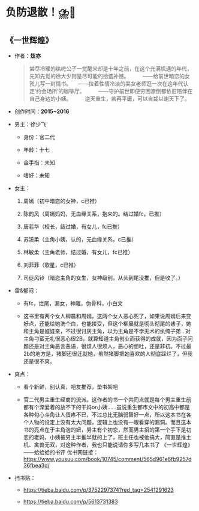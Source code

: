 # 负防退散！⛈️🤢

## 《一世辉煌》

- 作者：**炫亦**
  
    > 尝尽冷暖的纨绔公子一觉醒来却是十年之前，在这个充满机遇的年代，先知先觉的徐大少则是尽可能的拾遗补憾。 　
  　——给前世暗恋的女孩儿写一封情书。 
  　——拉着性情冷淡的美女老师逛一次在这年代认定‘约会场所’的咖啡厅。 　　
    ——守护前世即便穷困潦倒都依旧陪伴在自己身边的小姨。 　
  　逆天重生，若再平庸，可以自裁以谢天下了。

- 创作时间：**2015~2016**

- 男主：徐少飞

  * 身份：官二代
  
  * 年龄：十七
  * 金手指：未知
  * 嗜好：未知

- 女主：

  1. 周嫣（初中暗恋的女神，c已推）

  2. 陈韵风（周嫣妈妈，无血缘关系，抱来的。结过婚fc。已推）
  3. 唐若华（校长，结过婚，有女儿，fc已推）
  4. 苏溪柔（主角小姨，认的，无血缘关系。c已推）
  5. 林敏柔（主角老师，结过婚，有女儿，fc已推）
  6. 刘菲菲（歌星，c已推）
  7. 司徒风铃（暗恋主角的女生，女神级别，从头到尾没推，但是收了。）

- 雷&郁闷：

  * 有fc，烂尾，漏女，神雕，伪骨科，小白文
  
  * 这书里有两个女人柳晨和周嫣，这两个女人恶心死了，如果说周嫣后来变好点，还能给她洗个白，也能接受，但这个柳晨就是彻头彻尾的婊子，她和主角是娃娃亲，不过很讨厌主角，以为主角是不学无术的纨绔子弟 . 对主角刁蛮无礼很恶心很2B，就算知道主角创业而获得的成就，因为面子问题还是对主角恶言恶语，很烦人很烦人，恶心的想吐，还是非初。不过最2b的地方是，猪脚还很迁就她，虽然猪脚把她喜欢的人彻底踩烂了，但我还是很不爽。

- 爽点：
  
  * 看个新鲜，别认真，吧友推荐，垫书架吧

  * 官二代男主重生经商的流派。这作者的书一个共同点就是每个男主重生前都有个深爱着的放不下的干妈or小姨……虽说重生都市文中的初高中都是各种勾心斗角让人蛋疼不已，不过总比无脑弱智好一点，所以这本书在各个人物的设定上没有太大问题，逻辑上也没有一眼看穿的漏洞。而且这本书的亮点在于主角泡的妞，男主有个初恋，然而男主招的第一个手下是初恋的老妈，小姨被男主半推半就的上了，班主任也被他搞大，简直是推土机、禽兽无双，对这种作者，我也只能说请你多写几本书了
  《一世辉煌》——蛤蛤蛤的书评
  优书网链接：https://www.yousuu.com/book/10745/comment/565d961e6fb9257d36fbea3d/

- 扫书贴：
  
  * <https://tieba.baidu.com/p/3752297374?red_tag=2541291623>

  * <https://tieba.baidu.com/p/5613731383>